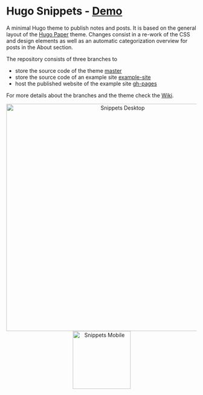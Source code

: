 # Hugo Snippets - [Demo](https://jensadamczak.github.io/hugo-snippets/)

A minimal Hugo theme to publish notes and posts. It is based on the general layout of the [Hugo
Paper](https://github.com/nanxiaobei/hugo-paper) theme. Changes consist in a re-work of the CSS and
design elements as well as an automatic categorization overview for posts in the About section.

The repository consists of three branches to
- store the source code of the theme [master](https://github.com/JensAdamczak/hugo-snippets)
- store the source code of an example site
  [example-site](https://github.com/JensAdamczak/hugo-snippets/tree/example-site)
- host the published website of the example site
  [gh-pages](https://github.com/JensAdamczak/hugo-snippets/tree/gh-pages)

For more details about the branches and the theme check the
[Wiki](https://github.com/JensAdamczak/hugo-snippets/wiki/Hugo-Snippets-Details).


<p align="center">
  <img width=600px
src="https://github.com/JensAdamczak/hugo-snippets/images/hugo_snippets_desktop.png"
alt="Snippets Desktop" />
  <img width=153px
src="https://github.com/JensAdamczak/hugo-snippets/images/hugo_snippets_mobile.png" alt="Snippets
Mobile" />
</p>

